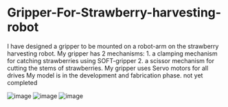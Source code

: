 # Gripper-For-Strawberry-harvesting-robot

I have designed a gripper to be mounted on a robot-arm on the strawberry harvesting robot. My gripper has 2 mechanisms: 1. a clamping mechanism for catching strawberries using SOFT-gripper  2. a scissor mechanism for cutting the stems of strawberries. My gripper uses Servo motors for all drives My model is in the development and fabrication phase. not yet completed

![image](https://github.com/smartfarmdiy/Gripper-For-Strawberry-harvesting-robot/assets/63504401/dff2ab11-152b-4794-a365-2c43b03f0db5)
![image](https://github.com/smartfarmdiy/Gripper-For-Strawberry-harvesting-robot/assets/63504401/e3708396-e74a-4900-a719-4d56a54ee5df)
![image](https://github.com/smartfarmdiy/Gripper-For-Strawberry-harvesting-robot/assets/63504401/3ce69b8f-bd7e-45ad-b97e-cf0007c5cf0d)

